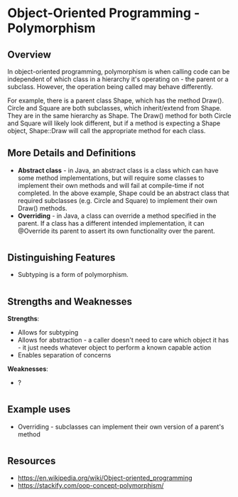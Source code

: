 # Object-Oriented Programming - Polymorphism
## Overview

In object-oriented programming, polymorphism is when calling code can be independent of which class in a hierarchy it's operating on - the parent or a subclass. However, the operation being called may behave differently.

For example, there is a parent class Shape, which has the method Draw(). Circle and Square are both subclasses, which inherit/extend from Shape. They are in the same hierarchy as Shape. The Draw() method for both Circle and Square will likely look different, but if a method is expecting a Shape object, Shape::Draw will call the appropriate method for each class.

## More Details and Definitions

* **Abstract class** - in Java, an abstract class is a class which can have some method implementations, but will require some classes to implement their own methods and will fail at compile-time if not completed. In the above example, Shape could be an abstract class that required subclasses (e.g. Circle and Square) to implement their own Draw() methods.
* **Overriding** - in Java, a class can override a method specified in the parent. If a class has a different intended implementation, it can @Override its parent to assert its own functionality over the parent.

#
## Distinguishing Features
- Subtyping is a form of polymorphism.

#
## Strengths and Weaknesses

**Strengths**:
- Allows for subtyping
- Allows for abstraction - a caller doesn't need to care which object it has - it just needs whatever object to perform a known capable action
- Enables separation of concerns

**Weaknesses**:
- ? 

#
## Example uses
- Overriding - subclasses can implement their own version of a parent's method

#
## Resources
- https://en.wikipedia.org/wiki/Object-oriented_programming
- https://stackify.com/oop-concept-polymorphism/

#